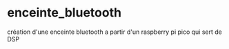 # enceinte_bluetooth
création d'une enceinte bluetooth a partir d'un raspberry pi pico qui sert de DSP
